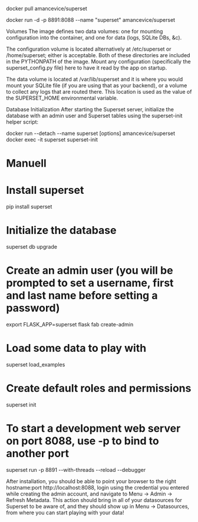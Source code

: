 docker pull amancevice/superset

docker run -d -p 8891:8088 --name "superset" amancevice/superset

Volumes
The image defines two data volumes: one for mounting configuration into the container, and one for data (logs, SQLite DBs, &c).

The configuration volume is located alternatively at /etc/superset or /home/superset; either is acceptable. Both of these directories are included in the PYTHONPATH of the image. Mount any configuration (specifically the superset_config.py file) here to have it read by the app on startup.

The data volume is located at /var/lib/superset and it is where you would mount your SQLite file (if you are using that as your backend), or a volume to collect any logs that are routed there. This location is used as the value of the SUPERSET_HOME environmental variable.


Database Initialization
After starting the Superset server, initialize the database with an admin user and Superset tables using the superset-init helper script:

docker run --detach --name superset [options] amancevice/superset
docker exec -it superset superset-init


# Manuell

# Install superset
pip install superset

# Initialize the database
superset db upgrade

# Create an admin user (you will be prompted to set a username, first and last name before setting a password)
export FLASK_APP=superset
flask fab create-admin

# Load some data to play with
superset load_examples

# Create default roles and permissions
superset init

# To start a development web server on port 8088, use -p to bind to another port
superset run -p 8891 --with-threads --reload --debugger


After installation, you should be able to point your browser to the right hostname:port http://localhost:8088, login using the credential you entered while creating the admin account, and navigate to Menu -> Admin -> Refresh Metadata. This action should bring in all of your datasources for Superset to be aware of, and they should show up in Menu -> Datasources, from where you can start playing with your data!
